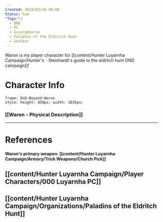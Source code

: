 ```yaml
---
Created: 2024/03/10 00:09
Status: hub
"Tags:":
  - DND
  - PC
  - Scourgeborne
  - Paladins of the Eldritch Hunt
  - Stalker
---
```

Waron is my player character for [[content/Hunter Luyarnha Campaign/Hunter's - Steinhardt's guide to the eldritch hunt DND campaign]]!

# Character Info

```custom-frames
frame: DnD-Beyond-Waron
style: height: 950px; width: 1035px;
```

### [[Waron - Physical Description]]

---
# References
#### Waron's primary weapon: [[content/Hunter Luyarnha Campaign/Armory/Trick Weapons/Church Pick]]
## [[content/Hunter Luyarnha Campaign/Player Characters/000 Luyarnha PC]] 
## [[content/Hunter Luyarnha Campaign/Organizations/Paladins of the Eldritch Hunt]]